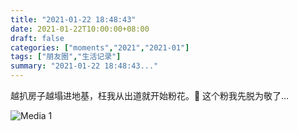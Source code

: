 ```yaml
---
title: "2021-01-22 18:48:43"
date: 2021-01-22T10:00:00+08:00
draft: false
categories: ["moments","2021","2021-01"]
tags: ["朋友圈","生活记录"]
summary: "2021-01-22 18:48:43..."
---
```


越扒房子越塌进地基，枉我从出道就开始粉花。🥲 这个粉我先脱为敬了…

![Media 1](/Moments/photos/2021-01-22/202101221848430.jpg)

